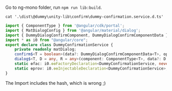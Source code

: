 

Go to ng-mono folder, run `npm run lib:build`.

`cat '.\dist\@dummy\unity-lib\confirm\dummy-confirmation.service.d.ts'`

```ts
import { ComponentType } from '@angular/cdk/portal';
import { MatDialogConfig } from '@angular/material/dialog';
import { DummyDialogConfirmComponent, DummyDialogConfirmComponentData } from './dummy-dialog-confirm/dummy-dialog-confirm.component';
import * as i0 from "@angular/core";
export declare class DummyConfirmationService {
    private readonly matDialog;
    confirm$<T = boolean>(data?: DummyDialogConfirmComponentData<T>, options?: MatDialogConfig<DummyDialogConfirmComponentData<T>>): import("@angular/material/dialog.d-Dvsbu-0E").MatDialogRef<DummyDialogConfirmComponent<T>, T | null>;
    dialog$<T, D = any, R = any>(component: ComponentType<T>, data?: D, options?: MatDialogConfig<D>): import("@angular/material/dialog.d-Dvsbu-0E").MatDialogRef<T, R>;
    static ɵfac: i0.ɵɵFactoryDeclaration<DummyConfirmationService, never>;
    static ɵprov: i0.ɵɵInjectableDeclaration<DummyConfirmationService>;
}
```
The Import includes the hash, which is wrong ;)
